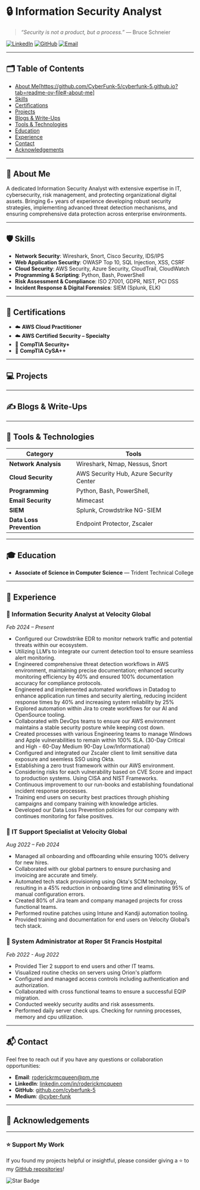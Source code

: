 # 🔒 Information Security Analyst

> *“Security is not a product, but a process.”* — Bruce Schneier

[![LinkedIn](https://img.shields.io/badge/LinkedIn-Connect-blue?logo=linkedin)](https://www.linkedin.com/in/roderickmcqueen/)
[![GitHub](https://img.shields.io/badge/GitHub-Follow-black?logo=github)](https://github.com/CyberFunk-5)
[![Email](https://img.shields.io/badge/Email-Contact-red?logo=gmail)](roderickrmcqueen@gmail.com)

---

## 🗂️ Table of Contents

- [About Me](#AboutMe)[https://github.com/CyberFunk-5/cyberfunk-5.github.io?tab=readme-ov-file#-about-me]
- [Skills](#skills)
- [Certifications](#certifications)
- [Projects](#projects)
- [Blogs & Write-Ups](#blogs--write-ups)
- [Tools & Technologies](#tools--technologies)
- [Education](#education)
- [Experience](#experience)
- [Contact](#contact)
- [Acknowledgements](#acknowledgements)

---

## 👋 About Me

A dedicated Information Security Analyst with extensive expertise in IT, cybersecurity, risk management, and protecting organizational digital assets. Bringing 6+ years of experience developing robust security strategies, implementing advanced threat detection mechanisms, and ensuring comprehensive data protection across enterprise environments. 

---

## 🛡️ Skills

- **Network Security**: Wireshark, Snort, Cisco Security, IDS/IPS
- **Web Application Security**: OWASP Top 10, SQL Injection, XSS, CSRF
- **Cloud Security**: AWS Security, Azure Security, CloudTrail, CloudWatch
- **Programming & Scripting**: Python, Bash, PowerShell
- **Risk Assessment & Compliance**: ISO 27001, GDPR, NIST, PCI DSS
- **Incident Response & Digital Forensics**: SIEM (Splunk, ELK)

---

## 📜 Certifications

- ☁️ **AWS Cloud Practitioner**
- ☁️ **AWS Certified Security – Specialty**
- 🔐 **CompTIA Security+**
- 🔐 **CompTIA CySA++**

---

## 💻 Projects

---

## ✍️ Blogs & Write-Ups

---

## 🔧 Tools & Technologies

| Category             | Tools                                      |
|----------------------|--------------------------------------------|
| **Network Analysis** | Wireshark, Nmap, Nessus, Snort             |
| **Cloud Security**   | AWS Security Hub, Azure Security Center    |
| **Programming**      | Python, Bash, PowerShell,              |
| **Email Security**      | Mimecast              |
| **SIEM**             | Splunk, Crowdstrike NG-SIEM                |
| **Data Loss Prevention** | Endpoint Protector, Zscaler             |


---

## 🎓 Education

- **Associate of Science in Computer Science** — Trident Technical College

---

## 💼 Experience

### 🏢 Information Security Analyst at Velocity Global
*Feb 2024 – Present*

- Configured our Crowdstrike EDR to monitor network traffic and potential threats within our ecosystem. 
- Utilizing LLM’s to integrate our current detection tool to ensure seamless alert monitoring.
- Engineered comprehensive threat detection workflows in AWS environment, maintaining precise documentation; enhanced security monitoring efficiency by 40% and ensured 100% documentation accuracy for compliance protocols. 
- Engineered and implemented automated workflows in Datadog to enhance application run times and security alerting, reducing incident response times by 40% and increasing system reliability by 25%
- Explored automation within Jira to create workflows for our AI and OpenSource tooling.
- Collaborated with DevOps teams to ensure our AWS environment maintains a stable security posture while keeping cost down. 
- Created processes with various Engineering teams to manage Windows and Apple vulnerabilities to remain within 100% SLA. (30-Day Critical and High - 60-Day Medium 90-Day Low/Informational)
- Configured and integrated our Zscaler client to limit sensitive data exposure and seemless SSO using Okta.
- Establishing a zero trust framework within our AWS environment.
- Considering risks for each vulnerability based on CVE Score and impact to production systems. Using CISA and NIST Frameworks.
- Continuous improvement to our run-books and establishing foundational incident response processes. 
- Training end users on security best practices through phishing campaigns and company training with knowledge articles.
- Developed our Data Loss Prevention policies for our company with continues monitoring for false positives. 

### 🏢 IT Support Specialist at Velocity Global
*Aug 2022 – Feb 2024*

- Managed all onboarding and offboarding while ensuring 100% delivery for new hires. 
- Collaborated with our global partners to ensure purchasing and invoicing are accurate and timely. 
- Automated tech stack provisioning using Okta's SCIM technology, resulting in a 45% reduction in onboarding time and eliminating 95% of manual configuration errors.
- Created 80% of Jira team and company managed projects for cross functional teams.
- Performed routine patches using Intune and Kandji automation tooling.
- Provided training and documentation for end users on Velocity Global’s tech stack. 


### 🏢 System Administrator at Roper St Francis Hostpital
*Feb 2022 - Aug 2022*

- Provided Tier 2 support to end users and other IT teams. 
- Visualized routine checks on servers using Orion's platform
- Configured and managed access controls including authentication and authorization. 
- Collaborated with cross functional teams to ensure a successful EQIP migration. 
- Conducted weekly security audits and risk assessments. 
- Performed daily server check ups. Checking for running processes, memory and cpu utilization.

---

## 📬 Contact

Feel free to reach out if you have any questions or collaboration opportunities:

- **Email**: [roderickrmcqueen@pm.me](mailto:roderickrmcqueen@pm.me)
- **LinkedIn**: [linkedin.com/in/roderickmcqueen](https://www.linkedin.com/in/roderickmcqueen/)
- **GitHub**: [github.com/cyberfunk-5](https://github.com/CyberFunk-5)
- **Medium**: [@cyber-funk](https://medium.com/@cyber-funk)

---

## 🙏 Acknowledgements

---

### ⭐️ Support My Work

If you found my projects helpful or insightful, please consider giving a ⭐️ to my [GitHub repositories](https://github.com/yourusername)!

![Star Badge](https://img.shields.io/github/stars/yourusername?style=social)

